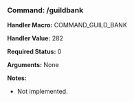 ### Command: /guildbank

**Handler Macro:** COMMAND_GUILD_BANK

**Handler Value:** 282

**Required Status:** 0

**Arguments:**
None

**Notes:**
- Not implemented.